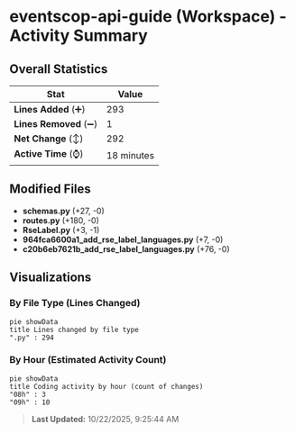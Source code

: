 # eventscop-api-guide (Workspace) - Activity Summary 

## Overall Statistics

| Stat                   | Value                                                             |
| ---------------------- | ----------------------------------------------------------------- |
| **Lines Added** (➕)   | 293                                          |
| **Lines Removed** (➖) | 1                                        |
| **Net Change** (↕)    | 292                |
| **Active Time** (⌚)   | 18 minutes |


## Modified Files
- **schemas.py** (+27, -0)
- **routes.py** (+180, -0)
- **RseLabel.py** (+3, -1)
- **964fca6600a1_add_rse_label_languages.py** (+7, -0)
- **c20b6eb7621b_add_rse_label_languages.py** (+76, -0)

## Visualizations

### By File Type (Lines Changed)

```mermaid
pie showData
title Lines changed by file type
".py" : 294
```

### By Hour (Estimated Activity Count)

```mermaid
pie showData
title Coding activity by hour (count of changes)
"08h" : 3
"09h" : 10
```


> **Last Updated:** 10/22/2025, 9:25:44 AM